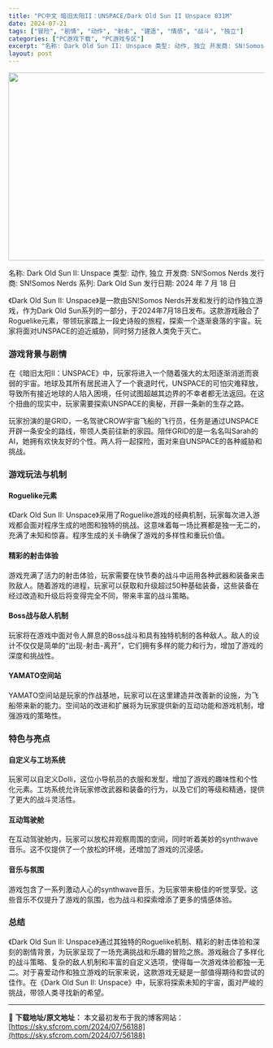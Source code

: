 ```yaml
---
title: "PC中文 暗旧太阳II：UNSPACE/Dark Old Sun II Unspace 831M"
date: 2024-07-21
tags: ["冒险", "剧情", "动作", "射击", "建造", "情感", "战斗", "独立"]
categories: ["PC游戏下载", "PC游戏专区"]
excerpt: "名称: Dark Old Sun II: Unspace 类型: 动作, 独立 开发商: SN!Somos Nerds 发行商: SN!Somos Nerds 系列: Dark Old Sun 发行日期: 2024 年 7 月 18 日 《Dark Old Sun II: Unspace》是一款由S&hellip;"
layout: post
---
```


<img class="aligncenter size-full wp-image-56189" src="https://sky.sfcrom.com/wp-content/uploads/2024/07/2024072100400572.webp" alt="" width="660" height="370" />

名称: Dark Old Sun II: Unspace
类型: 动作, 独立
开发商: SN!Somos Nerds
发行商: SN!Somos Nerds
系列: Dark Old Sun
发行日期: 2024 年 7 月 18 日

《Dark Old Sun II: Unspace》是一款由SN!Somos Nerds开发和发行的动作独立游戏，作为Dark Old Sun系列的一部分，于2024年7月18日发布。这款游戏融合了Roguelike元素，带领玩家踏上一段史诗般的旅程，探索一个逐渐衰落的宇宙。玩家将面对UNSPACE的迫近威胁，同时努力拯救人类免于灭亡。
<h3>游戏背景与剧情</h3>
在《暗旧太阳II：UNSPACE》中，玩家将进入一个随着强大的太阳逐渐消逝而衰弱的宇宙。地球及其所有居民进入了一个衰退时代，UNSPACE的可怕灾难释放，导致所有接近地球的人陷入困境，任何试图超越其边界的不幸者都无法返回。在这个扭曲的现实中，玩家需要探索UNSPACE的奥秘，开辟一条新的生存之路。

玩家扮演的是GRID，一名驾驶CROW宇宙飞船的飞行员，任务是通过UNSPACE开辟一条安全的路线，带领人类前往新的家园。陪伴GRID的是一名名叫Sarah的AI，她拥有欢快友好的个性。两人将一起探险，面对来自UNSPACE的各种威胁和挑战。
<h3>游戏玩法与机制</h3>
<h4>Roguelike元素</h4>
《Dark Old Sun II: Unspace》采用了Roguelike游戏的经典机制，玩家每次进入游戏都会面对程序生成的地图和独特的挑战。这意味着每一场比赛都是独一无二的，充满了未知和惊喜。程序生成的关卡确保了游戏的多样性和重玩价值。
<h4>精彩的射击体验</h4>
游戏充满了活力的射击体验，玩家需要在快节奏的战斗中运用各种武器和装备来击败敌人。随着游戏的进程，玩家可以获取和升级超过50种基础装备，这些装备在经过改造和升级后将变得完全不同，带来丰富的战斗策略。
<h4>Boss战与敌人机制</h4>
玩家将在游戏中面对令人屏息的Boss战斗和具有独特机制的各种敌人。敌人的设计不仅仅是简单的“出现-射击-离开”，它们拥有多样的能力和行为，增加了游戏的深度和挑战性。
<h4>YAMATO空间站</h4>
YAMATO空间站是玩家的作战基地，玩家可以在这里建造并改善新的设施，为飞船带来新的能力。空间站的改进和扩展将为玩家提供新的互动功能和游戏机制，增强游戏的策略性。
<h3>特色与亮点</h3>
<h4>自定义与工坊系统</h4>
玩家可以自定义Dolli，这位小导航员的衣服和发型，增加了游戏的趣味性和个性化元素。工坊系统允许玩家修改武器和装备的行为，以及它们的等级和精通，提供了更大的战斗灵活性。
<h4>互动驾驶舱</h4>
在互动驾驶舱内，玩家可以放松并观察周围的空间，同时听着美妙的synthwave音乐。这不仅提供了一个放松的环境，还增加了游戏的沉浸感。
<h4>音乐与氛围</h4>
游戏包含了一系列激动人心的synthwave音乐，为玩家带来极佳的听觉享受。这些音乐不仅提升了游戏的氛围，也为战斗和探索增添了更多的情感体验。
<h3>总结</h3>
《Dark Old Sun II: Unspace》通过其独特的Roguelike机制、精彩的射击体验和深刻的剧情背景，为玩家呈现了一场充满挑战和乐趣的冒险之旅。游戏融合了多样化的战斗策略、复杂的敌人机制和丰富的自定义选项，使得每一次游戏体验都独一无二。对于喜爱动作和独立游戏的玩家来说，这款游戏无疑是一部值得期待和尝试的佳作。在《Dark Old Sun II: Unspace》中，玩家将探索未知的宇宙，面对严峻的挑战，带领人类寻找新的希望。

---
📖 **下载地址/原文地址：** 本文最初发布于我的博客网站：[https://sky.sfcrom.com/2024/07/56188](https://sky.sfcrom.com/2024/07/56188)
